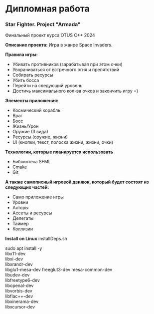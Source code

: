 # Дипломная работа
### Star Fighter. Project "Armada"
Финальный проект курса OTUS C++ 2024

**Описание проекта:**
Игра в жанре Space Invaders.

**Правила игры:**
- Убивать противников (зарабатывая при этом очки) 
- Уворачиваться от встречного огня и препятствий
- Собирать ресурсы
- Убить босса
- Перейти на следующий уровень
- Достичь максимального кол-ва очков и закончить игру =)

**Элементы приложения:**
- Космический корабль
- Враг
- Босс
- Жизнь/Урон
- Оружие (3 вида)
- Ресурсы (оружие, жизни)
- UI (кнопки, текст, полоска жизни, жизни, очки)

**Технологии, которые планируется использовать**
- Библиотека SFML
- Cmake
- Git

**А также самописный игровой движок, который будет состоят из следующих частей:**
- Само приложение игры
- Уровни
- Акторы
- Ассеты и ресурсы
- Делегаты
- Таймер
- Коллизии

**Install on Linux**
installDeps.sh

sudo apt install -y \
libx11-dev \
libxi-dev \
libxrandr-dev \
libglu1-mesa-dev freeglut3-dev mesa-common-dev \
libudev-dev \
libfreetype6-dev \
libopenal-dev \
libvorbis-dev \
libflac++-dev \
libxinerama-dev \
libxcursor-dev 
